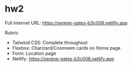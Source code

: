 # hw2

Full internet URL: https://serene-gates-b3c008.netlify.app

Rubric
- Tailwind CSS: Complete throughout
- Flexbox: Charizard/Cosmoem cards on Home page
- Form: Location page
- Netlify: https://serene-gates-b3c008.netlify.app
